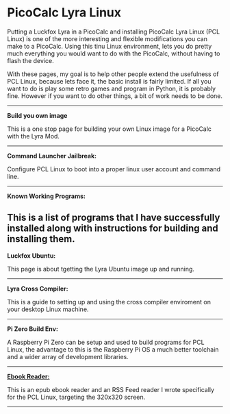 # PicoCalc Lyra Linux

Putting a Luckfox Lyra in a PicoCalc and installing PicoCalc Lyra Linux (PCL Linux) is one of the more interesting and flexible modifications you can make to a PicoCalc. Using this tinu Linux environment, lets you do pretty much everything you would want to do with the PicoCalc, without having to flash the device.

With these pages, my goal is to help other people extend the usefulness of PCL Linux, because lets face it, the basic install is fairly limited. If all you want to do is play some retro games and program in Python, it is probably fine. However if you want to do other things, a bit of work needs to be done.

---
**Build you own image**

This is a one stop page for building your own Linux image for a PicoCalc with the Lyra Mod.

---
**Command Launcher Jailbreak:**

Configure PCL Linux to boot into a proper linux user account and command line.

---
**Known Working Programs:**

This is a list of programs that I have successfully installed along with instructions for building and installing them.
---
**Luckfox Ubuntu:**

This page is about tgetting the Lyra Ubuntu image up and running.

---
**Lyra Cross Compiler:**

This is a guide to setting up and using the cross compiler enviroment on your desktop Linux machine.

---
**Pi Zero Build Env:**

A Raspberry Pi Zero can be setup and used to build programs for PCL Linux, the advantage to this is the Raspberry Pi OS a much better toolchain and a wider array of development libraries.

---
[**Ebook Reader:**](https://github.com/cjstoddard/PCL-Ebook-Reader)

This is an epub ebook reader and an RSS Feed reader I wrote specifically for the PCL Linux, targeting the 320x320 screen. 

---